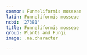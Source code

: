 ```yaml
---
common: Funneliformis mosseae
latin: Funneliformis mosseae
ncbi: '27381'
title: Funneliformis mosseae
group: Plants and Fungi
image: .na.character

---
```

